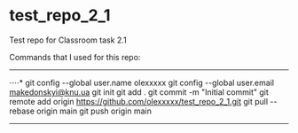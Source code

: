 # test_repo_2_1
Test repo for Classroom task 2.1

Commands that I used for this repo:

___

⋅⋅⋅⋅* git config --global user.name olexxxxx
git config --global user.email makedonskyi@knu.ua
git init
git add .
git commit -m "Initial commit"
git remote add origin https://github.com/olexxxxx/test_repo_2_1.git
git pull --rebase origin main
git push origin main

___
